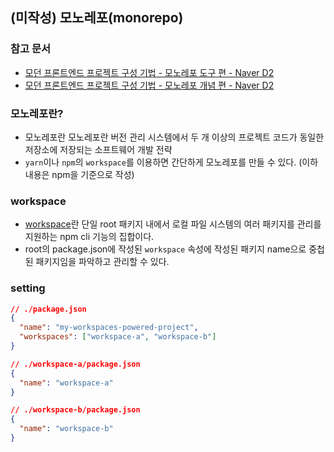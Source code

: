 ## (미작성) 모노레포(monorepo)

### 참고 문서

- [모던 프론트엔드 프로젝트 구성 기법 - 모노레포 도구 편 - Naver D2](https://d2.naver.com/helloworld/7553804)
- [모던 프론트엔드 프로젝트 구성 기법 - 모노레포 개념 편 - Naver D2](https://d2.naver.com/helloworld/0923884)

### 모노레포란?

- 모노레포란 모노레포란 버전 관리 시스템에서 두 개 이상의 프로젝트 코드가 동일한 저장소에 저장되는 소프트웨어 개발 전략
- `yarn`이나 `npm`의 `workspace`를 이용하면 간단하게 모노레포를 만들 수 있다. (이하 내용은 npm을 기준으로 작성)

### workspace

- [workspace](https://docs.npmjs.com/cli/v7/using-npm/workspaces)란 단일 root 패키지 내에서 로컬 파일 시스템의 여러 패키지를 관리를 지원하는 npm cli 기능의 집합이다.
- root의 package.json에 작성된 `workspace` 속성에 작성된 패키지 name으로 중첩된 패키지임을 파악하고 관리할 수 있다.

### setting

```json
// ./package.json
{
  "name": "my-workspaces-powered-project",
  "workspaces": ["workspace-a", "workspace-b"]
}
```

```json
// ./workspace-a/package.json
{
  "name": "workspace-a"
}
```

```json
// ./workspace-b/package.json
{
  "name": "workspace-b"
}
```
